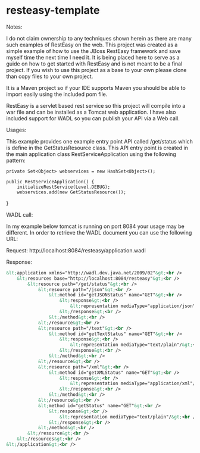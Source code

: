# resteasy-template

<div>
<p>Notes:</p>   

I do not claim ownership to any techniques shown herein as there are many such examples of RestEasy on the web.
This project was created as a simple example of how to use the JBoss RestEasy framework and save myself time the next time I need it. 
It is being placed here to serve as a guide on how to get started with RestEasy and is not meant to be a final project. 
If you wish to use this project as a base to your own please clone than copy files to your own project. 

It is a Maven project so if your IDE supports Maven you should be able to import easily using the included pom file.

RestEasy is a servlet based rest service so this project will compile into a war file and can be installed as a Tomcat web application.
I have also included support for WADL so you can publish your API via a Web call.
</div>

<div>
<p>Usages:</p> 
This example provides one example entry point API called /get/status which is define in the GetStatusResource class. This API entry point is created in the main application class RestServiceApplication using the following pattern:

    private Set<Object> webservices = new HashSet<Object>();

    public RestServiceApplication() {
        initializeRestService(Level.DEBUG);
        webservices.add(new GetStatusResource());
   }


</div>

<div>
<p>WADL call:</p> 
In my example below tomcat is running on port 8084 your usage may be different. 
In order to retrieve the WADL document you can use the following URL:

Request:
http://localhost:8084/resteasy/application.wadl

Response:<br />
```xml
&lt;application xmlns="http://wadl.dev.java.net/2009/02"&gt;<br />
    &lt;resources base="http://localhost:8084/resteasy"&gt;<br />
        &lt;resource path="/get/status"&gt;<br />
            &lt;resource path="/json"&gt;<br />
                &lt;method id="getJSONStatus" name="GET"&gt;<br />
                    &lt;response&gt;<br />
                        &lt;representation mediaType="application/json"/&gt;<br />
                    &lt;/response&gt;<br />
                &lt;/method&gt;<br />
            &lt;/resource&gt;<br />
            &lt;resource path="/text"&gt;<br />
                &lt;method id="getTextStatus" name="GET"&gt;<br />
                    &lt;response&gt;<br />
                        &lt;representation mediaType="text/plain"/&gt;<br />
                    &lt;/response&gt;<br />
                &lt;/method&gt;<br />
            &lt;/resource&gt;<br />
            &lt;resource path="/xml"&gt;<br />
                &lt;method id="getXMLStatus" name="GET"&gt;<br />
                    &lt;response&gt;<br />
                        &lt;representation mediaType="application/xml"/&gt;<br />
                    &lt;/response&gt;<br />
                &lt;/method&gt;<br />
            &lt;/resource&gt;<br />
            &lt;method id="getStatus" name="GET"&gt;<br />
                &lt;response&gt;<br />
                    &lt;representation mediaType="text/plain"/&gt;<br />
                &lt;/response&gt;<br />
            &lt;/method&gt;<br />
        &lt;/resource&gt;<br />
    &lt;/resources&gt;<br />
&lt;/application&gt;<br />
```
</div>
